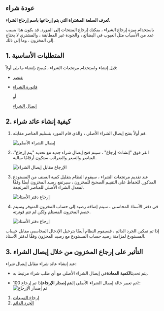 ## عودة شراء

**تُعرف السلعة المشتراة التي يتم إرجاعها باسم إرجاع الشراء.**

باستخدام ميزة إرجاع الشراء ، يمكنك إرجاع المنتجات إلى المورد. قد يكون هذا بسبب عدد من الأسباب مثل العيوب في البضائع ، والجودة غير المطابقة ، والمشتري لا يحتاج إلى المخزون ، وما إلى ذلك.

## 1. المتطلبات الأساسية

قبل إنشاء واستخدام مرتجعات الشراء ، يُنصح بإنشاء ما يلي أولاً:

* [عنصر](https://docs.erpnext.com/docs/v13/user/manual/en/stock/item)
* [فاتورة الشراء](https://docs.erpnext.com/docs/v13/user/manual/en/accounts/purchase-invoice)
    
    أو
    
    [إيصال الشراء](https://docs.erpnext.com/docs/v13/user/manual/en/stock/purchase-receipt)
    

## 2. كيفية إنشاء عائد شراء

1. قم أولاً بفتح إيصال الشراء الأصلي ، والذي قام المورد بتسليم العناصر مقابله.
    
    ![إيصال الشراء الأصلي](https://docs.erpnext.com/files/purchase-return-original-purchase-receipt.png)
    
2. انقر فوق "إنشاء> إرجاع" ، سيتم فتح إيصال شراء جديد مع تحديد "يتم إرجاع". العناصر والسعر والضرائب ستكون أرقامًا سالبة.
    
    ![الإرجاع مقابل إيصال الشراء](https://docs.erpnext.com/files/purchase-return-against-purchase-receipt.png)
    
3. عند تقديم مرتجعات الشراء ، سيقوم النظام بتقليل كمية الصنف من المستودع المذكور. للحفاظ على التقييم الصحيح للمخزون ، سيرتفع رصيد المخزون أيضًا وفقًا لمعدل الشراء الأصلي للعناصر المرتجعة.
    
    ![إرجاع دفتر الأستاذ](https://docs.erpnext.com/files/purchase-return-stock-ledger.png)
    
4. في دفتر الأستاذ المحاسبي ، سيتم إضافة رصيد إلى حساب المخزون المتوفر وسيتم خصم المخزون المستلم ولكن لم تتم فوترته.
    
    ![إرجاع دفتر الأستاذ](https://docs.erpnext.com/files/purchase-return-general-ledger.png)
    

إذا تم تمكين الجرد الدائم ، فسيقوم النظام أيضًا بترحيل الإدخال المحاسبي مقابل حساب المستودع لمزامنة رصيد حساب المستودع مع رصيد المخزون وفقًا لدفتر الأستاذ.

## 3. التأثير على إرجاع المخزون من خلال إيصال الشراء

عند إنشاء عائد شراء مقابل إيصال شراء:

* يتم تحديث**الكمية المعادة**في إيصال الشراء الأصلي مع أي طلب شراء مرتبط به.
    
* تم تغيير حالة إيصال الشراء الأصلي إلى**تم إصدار الإرجاع**إذا تم إرجاع 100٪:![تم إصدار الإرجاع](https://docs.erpnext.com/files/purchase-return-issue.png)
    

1. [إرجاع المبيعات](https://docs.erpnext.com/docs/v13/user/manual/en/stock/sales-return)
2. [الجرد الدائم](https://docs.erpnext.com/docs/v13/user/manual/en/stock/perpetual-inventory)